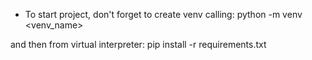 * To start project, don't forget to create venv calling:
python -m venv <venv_name>

and then from virtual interpreter:
pip install -r requirements.txt
